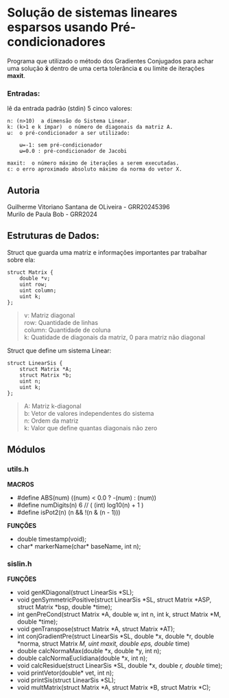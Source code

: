# Solução de sistemas lineares esparsos usando Pré-condicionadores

Programa que utilizado o método dos Gradientes Conjugados para achar uma solução **x̄** dentro de uma certa tolerância **ε** ou limite de iterações **maxit**.

### Entradas: 
lê da entrada padrão (stdin) 5 cinco valores:

    n: (n>10)  a dimensão do Sistema Linear.
    k: (k>1 e k ímpar)  o número de diagonais da matriz A.
    ω:  o pré-condicionador a ser utilizado:

        ω=-1: sem pré-condicionador
        ω=0.0 : pré-condicionador de Jacobi

    maxit:  o número máximo de iterações a serem executadas.
    ε: o erro aproximado absoluto máximo da norma do vetor X.


## Autoria
Guilherme Vitoriano Santana de OLiveira - GRR20245396  
Murilo de Paula Bob - GRR2024

## Estruturas de Dados:

Struct que guarda uma matriz e informações importantes par trabalhar sobre ela:

```
struct Matrix {
    double *v;
    uint row; 
    uint column;
    uint k;
};
```
   
> v: Matriz diagonal  
row: Quantidade de linhas   
column: Quantidade de coluna  
k: Quatidade de diagonais da matriz, 0 para matriz não diagonal

 Struct que define um sistema Linear:
```
struct LinearSis {
    struct Matrix *A;
    struct Matrix *b;
    uint n; 
    uint k; 
};
```
> A: Matriz k-diagonal  
b: Vetor de valores independentes do sistema  
n: Ordem da matriz  
k: Valor que define quantas diagonais não zero


## Módulos

### utils.h

**MACROS**

- #define ABS(num)  ((num) < 0.0 ? -(num) : (num))
- #define numDigits(n)  6  // ( (int) log10(n) + 1 )
- #define isPot2(n) (n && !(n & (n - 1)))

**FUNÇÕES**

- double timestamp(void);
- char* markerName(char* baseName, int n);

### sislin.h

**FUNÇÕES**

- void genKDiagonal(struct LinearSis *SL);
- void genSymmetricPositive(struct LinearSis *SL, struct Matrix *ASP, struct Matrix *bsp, double *time);
- int genPreCond(struct Matrix *A, double w, int n, int k, struct Matrix *M, double *time);
- void genTranspose(struct Matrix *A, struct Matrix *AT);
- int conjGradientPre(struct LinearSis *SL, double *x, double *r, double *norma, struct Matrix *M, uint maxit, double eps, double* time)
- double calcNormaMax(double *x, double *y, int n);
- double calcNormaEuclidiana(double *x, int n);
- void calcResidue(struct LinearSis *SL, double *x, double *r, double* time);
- void printVetor(double* vet, int n);
- void printSis(struct LinearSis *SL);
- void multMatrix(struct Matrix *A, struct Matrix *B, struct Matrix *C);




